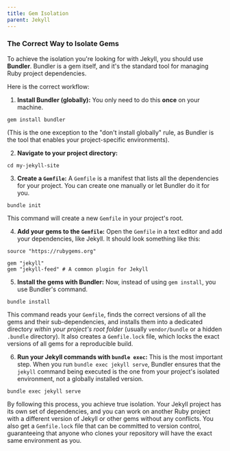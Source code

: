 ```yaml
---
title: Gem Isolation
parent: Jekyll
---
```


### The Correct Way to Isolate Gems

To achieve the isolation you're looking for with Jekyll, you should use **Bundler**. Bundler is a gem itself, and it's the standard tool for managing Ruby project dependencies.

Here is the correct workflow:
1. **Install Bundler (globally):** You only need to do this **once** on your machine.

```
gem install bundler
```

(This is the one exception to the "don't install globally" rule, as Bundler is the tool that enables your project-specific environments).

2. **Navigate to your project directory:**

```
cd my-jekyll-site
```

3. **Create a `Gemfile`:** A `Gemfile` is a manifest that lists all the dependencies for your project. You can create one manually or let Bundler do it for you.

```
bundle init
```

This command will create a new `Gemfile` in your project's root.
 
 4. **Add your gems to the `Gemfile`:** Open the `Gemfile` in a text editor and add your dependencies, like Jekyll. It should look something like this:

```
source "https://rubygems.org"

gem "jekyll"
gem "jekyll-feed" # A common plugin for Jekyll
```

5. **Install the gems with Bundler:** Now, instead of using `gem install`, you use Bundler's command.

```
bundle install
```

This command reads your `Gemfile`, finds the correct versions of all the gems and their sub-dependencies, and installs them into a dedicated directory _within your project's root folder_ (usually `vendor/bundle` or a hidden `.bundle` directory). It also creates a `Gemfile.lock` file, which locks the exact versions of all gems for a reproducible build.

6. **Run your Jekyll commands with `bundle exec`:** This is the most important step. When you run `bundle exec jekyll serve`, Bundler ensures that the `jekyll` command being executed is the one from your project's isolated environment, not a globally installed version.

```
bundle exec jekyll serve
```

By following this process, you achieve true isolation. Your Jekyll project has its own set of dependencies, and you can work on another Ruby project with a different version of Jekyll or other gems without any conflicts. You also get a `Gemfile.lock` file that can be committed to version control, guaranteeing that anyone who clones your repository will have the exact same environment as you.